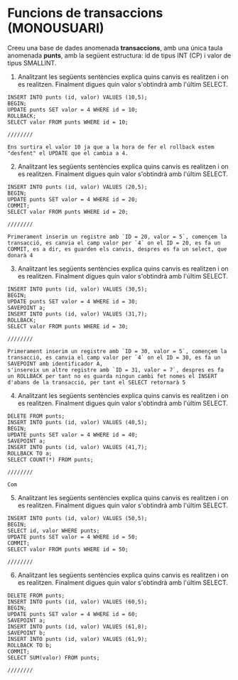 # Funcions de transaccions (MONOUSUARI)

Creeu una base de dades anomenada __transaccions__, amb una única taula anomenada __punts__, amb la següent estructura: id de tipus INT (CP) i valor de tipus SMALLINT.

1. Analitzant les següents sentències explica quins canvis es realitzen i on es realitzen. Finalment digues quin valor s'obtindrà amb l'últim SELECT.  

```
INSERT INTO punts (id, valor) VALUES (10,5);
BEGIN;
UPDATE punts SET valor = 4 WHERE id = 10;
ROLLBACK;
SELECT valor FROM punts WHERE id = 10;

////////

Ens surtira el valor 10 ja que a la hora de fer el rollback estem "desfent" el UPDATE que el cambia a 4.
```

2. Analitzant les següents sentències explica quins canvis es realitzen i on es realitzen. Finalment digues quin valor s'obtindrà amb l'últim SELECT.  
```
INSERT INTO punts (id, valor) VALUES (20,5);
BEGIN;
UPDATE punts SET valor = 4 WHERE id = 20;
COMMIT;
SELECT valor FROM punts WHERE id = 20;

////////

Primerament inserim un registre amb `ID = 20, valor = 5`, començem la transacció, es canvia el camp valor per `4` on el ID = 20, es fa un COMMIT, es a dir, es guarden els canvis, despres es fa un select, que donarà 4
```


3. Analitzant les següents sentències explica quins canvis es realitzen i on es realitzen. Finalment digues quin valor s'obtindrà amb l'últim SELECT.

```
INSERT INTO punts (id, valor) VALUES (30,5);
BEGIN;
UPDATE punts SET valor = 4 WHERE id = 30;
SAVEPOINT a;
INSERT INTO punts (id, valor) VALUES (31,7);
ROLLBACK;
SELECT valor FROM punts WHERE id = 30;

////////

Primerament inserim un registre amb `ID = 30, valor = 5`, començem la transacció, es canvia el camp valor per `4` on el ID = 30, es fa un SAVEPOINT amb identificador A,
s'insereix un altre registre amb `ID = 31, valor = 7`, despres es fa un ROLLBACK per tant no es guarda ningun cambi fet nomes el INSERT d'abans de la transacció, per tant el SELECT retornarà 5
```

4. Analitzant les següents sentències explica quins canvis es realitzen i on es realitzen. Finalment digues quin valor s'obtindrà amb l'últim SELECT.
```
DELETE FROM punts;
INSERT INTO punts (id, valor) VALUES (40,5);
BEGIN;
UPDATE punts SET valor = 4 WHERE id = 40;
SAVEPOINT a;
INSERT INTO punts (id, valor) VALUES (41,7);
ROLLBACK TO a;
SELECT COUNT(*) FROM punts;

////////

Com 
```
5. Analitzant les següents sentències explica quins canvis es realitzen i on es realitzen. Finalment digues quin valor s'obtindrà amb l'últim SELECT.
```
INSERT INTO punts (id, valor) VALUES (50,5);
BEGIN;
SELECT id, valor WHERE punts;
UPDATE punts SET valor = 4 WHERE id = 50;
COMMIT;
SELECT valor FROM punts WHERE id = 50;

////////

```
6. Analitzant les següents sentències explica quins canvis es realitzen i on es realitzen. Finalment digues quin valor s'obtindrà amb l'últim SELECT.
```
DELETE FROM punts;
INSERT INTO punts (id, valor) VALUES (60,5);
BEGIN;
UPDATE punts SET valor = 4 WHERE id = 60;
SAVEPOINT a;
INSERT INTO punts (id, valor) VALUES (61,8);
SAVEPOINT b;
INSERT INTO punts (id, valor) VALUES (61,9);
ROLLBACK TO b;
COMMIT;
SELECT SUM(valor) FROM punts;

////////

```